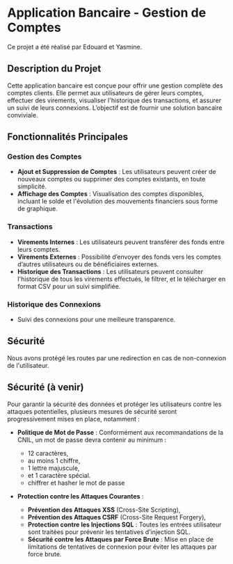 # Application Bancaire - Gestion de Comptes

Ce projet a été réalisé par Edouard et Yasmine.

## Description du Projet

Cette application bancaire est conçue pour offrir une gestion complète des comptes clients. Elle permet aux utilisateurs de gérer leurs comptes, effectuer des virements, visualiser l'historique des transactions, et assurer un suivi de leurs connexions. L’objectif est de fournir une solution bancaire conviviale.

## Fonctionnalités Principales

### Gestion des Comptes
- **Ajout et Suppression de Comptes** : Les utilisateurs peuvent créer de nouveaux comptes ou supprimer des comptes existants, en toute simplicité.
- **Affichage des Comptes** : Visualisation des comptes disponibles, incluant le solde et l'évolution des mouvements financiers sous forme de graphique.

### Transactions
- **Virements Internes** : Les utilisateurs peuvent transférer des fonds entre leurs comptes.
- **Virements Externes** : Possibilité d’envoyer des fonds vers les comptes d’autres utilisateurs ou de bénéficiaires externes.
- **Historique des Transactions** : Les utilisateurs peuvent consulter l'historique de tous les virements effectués, le filtrer, et le télécharger en format CSV pour un suivi simplifiée.

### Historique des Connexions
- Suivi des connexions pour une meilleure transparence.

## Sécurité

Nous avons protégé les routes par une redirection en cas de non-connexion de l'utilisateur. 

## Sécurité (à venir)

Pour garantir la sécurité des données et protéger les utilisateurs contre les attaques potentielles, plusieurs mesures de sécurité seront progressivement mises en place, notamment :

- **Politique de Mot de Passe** : Conformément aux recommandations de la CNIL, un mot de passe devra contenir au minimum :
  - 12 caractères,
  - au moins 1 chiffre,
  - 1 lettre majuscule,
  - et 1 caractère spécial.
  - chiffrer et hasher le mot de passe 
  
- **Protection contre les Attaques Courantes** :
  - **Prévention des Attaques XSS** (Cross-Site Scripting),
  - **Prévention des Attaques CSRF** (Cross-Site Request Forgery),
  - **Protection contre les Injections SQL** : Toutes les entrées utilisateur sont traitées pour prévenir les tentatives d’injection SQL.
  - **Sécurité contre les Attaques par Force Brute** : Mise en place de limitations de tentatives de connexion pour éviter les attaques par force brute.
